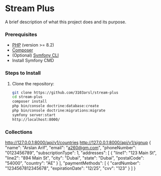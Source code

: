 # Stream Plus

A brief description of what this project does and its purpose.

### Prerequisites

- [PHP](https://www.php.net/) (version >= 8.2)
- [Composer](https://getcomposer.org/)
- (Optional) [Symfony CLI](https://symfony.com/download)
- Install Symfony CMD

### Steps to Install

1. Clone the repository:
   ```bash
   git clone https://github.com/3103arsl/stream-plus
   cd stream-plus
   composer install
   php bin/console doctrine:database:create
   php bin/console doctrine:migrations:migrate
   symfony server:start
   http://localhost:8000/
   
### Collections
http://127.0.0.1:8000/api/v1/countries
http://127.0.0.1:8000/api/v1/signup
{
    "name": "Arslan Arif",
    "email": "a260@gm.com",
    "phoneNumber": "0123456789",
    "subscriptionType": 1,
    "addresses": [
        {
            "line1": "123 Main St",
            "line2": "894 Main St",
            "city": "Dubai",
            "state": "Dubai",
            "postalCode": "54000",
            "country": "AE"
        }
    ],
    "paymentMethods": [
        {
            "cardNumber": "1234567812345678",
            "expirationDate": "12/25",
            "cvv": "123"
        }
    ]
}
